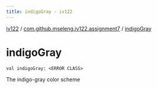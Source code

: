 ```yaml
---
title: indigoGray - iv122
---
```


[iv122](../index.md) / [com.github.mseleng.iv122.assignment7](index.md) / [indigoGray](.)

# indigoGray

`val indigoGray: <ERROR CLASS>`

The indigo-gray color scheme

